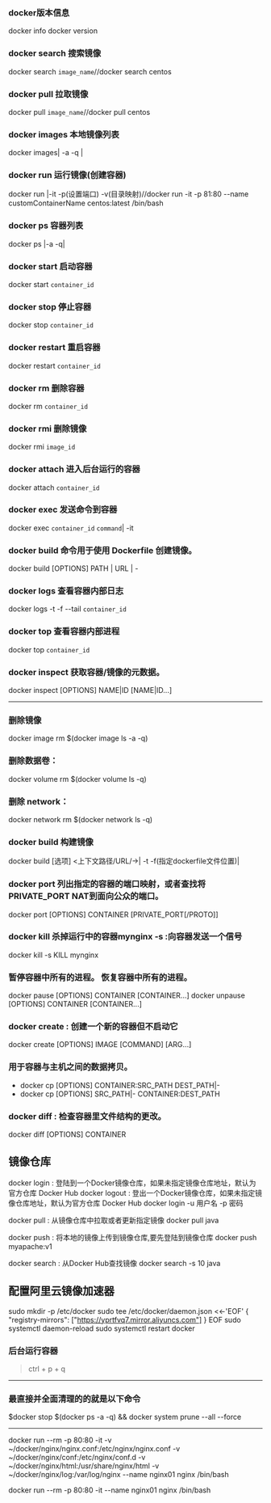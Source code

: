 
### docker版本信息
docker info
docker version 
### docker search 搜索镜像
docker search `image_name`//docker search centos 
### docker pull 拉取镜像
docker pull `image_name`//docker pull centos 
### docker images 本地镜像列表
docker images| -a -q | 
### docker run 运行镜像(创建容器)
docker run |-it -p(设置端口) -v(目录映射)//docker run -it -p 81:80 --name customContainerName centos:latest /bin/bash
### docker ps 容器列表
docker ps |-a -q| 
### docker start 启动容器
docker start `container_id`
### docker stop 停止容器
docker stop `container_id`
### docker restart 重启容器
docker restart `container_id`
### docker rm 删除容器
docker rm `container_id`
### docker rmi 删除镜像
docker rmi `image_id`
### docker attach 进入后台运行的容器 
docker attach `container_id`
### docker exec 发送命令到容器
docker exec `container_id` `command`| -it 
### docker build 命令用于使用 Dockerfile 创建镜像。
docker build [OPTIONS] PATH | URL | -
### docker logs 查看容器内部日志
docker logs -t -f --tail `container_id`
### docker top 查看容器内部进程
docker top `container_id`
### docker inspect 获取容器/镜像的元数据。
docker inspect [OPTIONS] NAME|ID [NAME|ID...] 


____________________

### 删除镜像
docker image rm $(docker image ls -a -q)
### 删除数据卷：
docker volume rm $(docker volume ls -q)
### 删除 network：
docker network rm $(docker network ls -q)
### docker build 构建镜像
docker build [选项] <上下文路径/URL/->| -t -f(指定dockerfile文件位置)| 
### docker port 列出指定的容器的端口映射，或者查找将PRIVATE_PORT NAT到面向公众的端口。
docker port [OPTIONS] CONTAINER [PRIVATE_PORT[/PROTO]]
###  docker kill 杀掉运行中的容器mynginx -s :向容器发送一个信号
docker kill -s KILL mynginx
### 暂停容器中所有的进程。 恢复容器中所有的进程。
docker pause [OPTIONS] CONTAINER [CONTAINER...]
docker unpause [OPTIONS] CONTAINER [CONTAINER...]
### docker create : 创建一个新的容器但不启动它
docker create [OPTIONS] IMAGE [COMMAND] [ARG...]
### 用于容器与主机之间的数据拷贝。
* docker cp [OPTIONS] CONTAINER:SRC_PATH DEST_PATH|-
* docker cp [OPTIONS] SRC_PATH|- CONTAINER:DEST_PATH
### docker diff : 检查容器里文件结构的更改。
docker diff [OPTIONS] CONTAINER

## 镜像仓库
docker login : 登陆到一个Docker镜像仓库，如果未指定镜像仓库地址，默认为官方仓库 Docker Hub
docker logout : 登出一个Docker镜像仓库，如果未指定镜像仓库地址，默认为官方仓库 Docker Hub
docker login -u 用户名 -p 密码

docker pull : 从镜像仓库中拉取或者更新指定镜像
docker pull java

docker push : 将本地的镜像上传到镜像仓库,要先登陆到镜像仓库
docker push myapache:v1

docker search : 从Docker Hub查找镜像
docker search -s 10 java

## 配置阿里云镜像加速器
sudo mkdir -p /etc/docker
sudo tee /etc/docker/daemon.json <<-'EOF'
{
  "registry-mirrors": ["https://yprtfvq7.mirror.aliyuncs.com"]
}
EOF
sudo systemctl daemon-reload
sudo systemctl restart docker

### **后台运行容器**
> ctrl + p + q


----------------------------------------
### 最直接并全面清理的的就是以下命令
$docker stop $(docker ps -a -q) && docker system prune --all --force

----------------------------------------



docker run 
--rm 
-p 80:80 
-it 
-v ~/docker/nginx/nginx.conf:/etc/nginx/nginx.conf 
-v ~/docker/nginx/conf:/etc/nginx/conf.d 
-v ~/docker/nginx/html:/usr/share/nginx/html
-v ~/docker/nginx/log:/var/log/nginx
--name nginx01 
nginx /bin/bash

docker run --rm -p 80:80 -it --name nginx01 nginx /bin/bash


